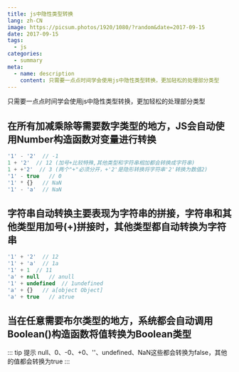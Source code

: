 ```yaml
---
title: js中隐性类型转换
lang: zh-CN
image: https://picsum.photos/1920/1080/?random&date=2017-09-15
date: 2017-09-15
tags:
  - js
categories:
  - summary
meta:
  - name: description
    content: 只需要一点点时间学会使用js中隐性类型转换，更加轻松的处理部分类型
--- 
```


只需要一点点时间学会使用js中隐性类型转换，更加轻松的处理部分类型

<!-- more -->

## 在所有加减乘除等需要数字类型的地方，JS会自动使用Number构造函数对变量进行转换

``` js
'1' - '2'  // -1  
1 + '2'  // 12 (加号+比较特殊,其他类型和字符串相加都会转换成字符串)
1 + +'2'  // 3 (两个"+"必须分开，+'2'是隐形转换将字符串'2'转换为数值2)
'1' - true   // 0  
'1' * {}   // NaN  
'1' - 'a'  // NaN
```

## 字符串自动转换主要表现为字符串的拼接，字符串和其他类型用加号(+)拼接时，其他类型都自动转换为字符串
``` js
'1' + '2'  // 12  
'1' + 'a'  // 1a  
'1' + 1  // 11  
'a' + null   // anull  
'1' + undefined  // 1undefined  
'a' + {}   // a[object Object]  
'a' + true   // atrue  
```

## 当在任意需要布尔类型的地方，系统都会自动调用Boolean()构造函数将值转换为Boolean类型

::: tip 提示
null、0、-0、+0、''、undefined、NaN这些都会转换为false，其他的值都会转换为true
:::